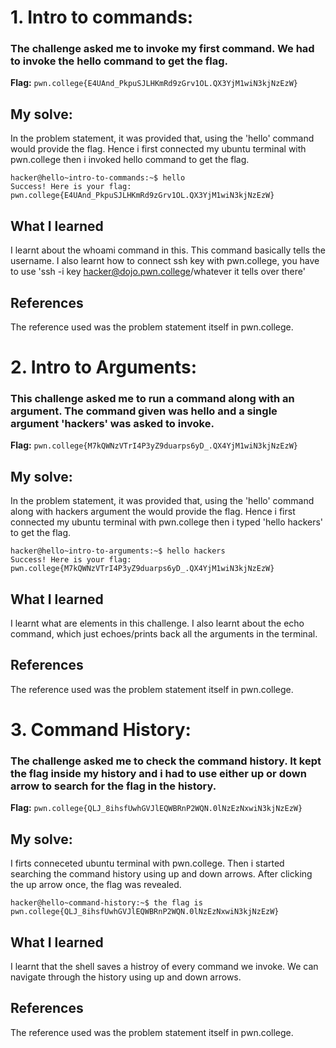 # 1. Intro to commands: 

### The challenge asked me to invoke my first command. We had to invoke the hello command to get the flag. 

**Flag:** `pwn.college{E4UAnd_PkpuSJLHKmRd9zGrv1OL.QX3YjM1wiN3kjNzEzW}`
## My solve: 
In the problem statement, it was provided that, using the 'hello' command would provide the flag. Hence i first connected my ubuntu terminal with pwn.college then i invoked hello command to get the flag.


```
hacker@hello~intro-to-commands:~$ hello
Success! Here is your flag:
pwn.college{E4UAnd_PkpuSJLHKmRd9zGrv1OL.QX3YjM1wiN3kjNzEzW}
```

## What I learned

I learnt about the whoami command in this. This command basically tells the username. I also learnt how to connect ssh key with pwn.college, you have to use 'ssh -i key hacker@dojo.pwn.college/whatever it tells over 
there' 

## References

The reference used was the problem statement itself in pwn.college. 

# 2. Intro to Arguments: 

### This challenge asked me to run a command along with an argument. The command given was hello and a single argument 'hackers' was asked to invoke.  

**Flag:** `pwn.college{M7kQWNzVTrI4P3yZ9duarps6yD_.QX4YjM1wiN3kjNzEzW}`
## My solve: 
In the problem statement, it was provided that, using the 'hello' command along with hackers argument the would provide the flag. Hence i first connected my ubuntu terminal with pwn.college then i typed 
'hello hackers' to get the flag.


```
hacker@hello~intro-to-arguments:~$ hello hackers
Success! Here is your flag:
pwn.college{M7kQWNzVTrI4P3yZ9duarps6yD_.QX4YjM1wiN3kjNzEzW}
```

## What I learned

I learnt what are elements in this challenge. I also learnt about the echo command, which just echoes/prints back all the arguments in the terminal. 

## References

The reference used was the problem statement itself in pwn.college. 

# 3. Command History: 

### The challenge asked me to check the command history. It kept the flag inside my history and i had to use either up or down arrow to search for the flag in the history. 

**Flag:** `pwn.college{QLJ_8ihsfUwhGVJlEQWBRnP2WQN.0lNzEzNxwiN3kjNzEzW}`
## My solve: 
I firts conneceted ubuntu terminal with pwn.college. Then i started searching the command history using up and down arrows. After clicking the up arrow once, the flag was revealed.


```
hacker@hello~command-history:~$ the flag is pwn.college{QLJ_8ihsfUwhGVJlEQWBRnP2WQN.0lNzEzNxwiN3kjNzEzW}
```

## What I learned

I learnt that the shell saves a histroy of every command we invoke. We can navigate through the history using up and down arrows. 

## References

The reference used was the problem statement itself in pwn.college. 

